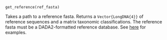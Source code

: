 ```
get_reference(ref_fasta)
```

Takes a path to a reference fasta. Returns a `Vector{LongDNA{4}}` of reference sequences  and a matrix taxonomic classifications. The reference fasta must be a DADA2-formatted reference database.  See [here](https://benjjneb.github.io/dada2/training.html) for examples.
